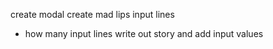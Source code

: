 create modal 
create mad lips input lines 
 - how many input lines
write out story and add input values
